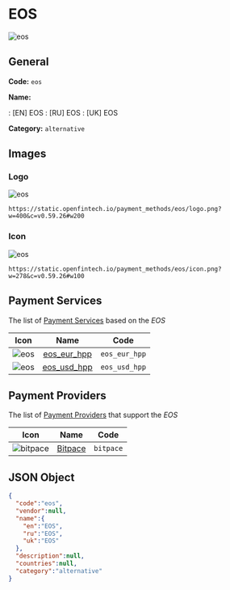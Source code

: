 
# EOS 
![eos](https://static.openfintech.io/payment_methods/eos/logo.png?w=400&c=v0.59.26#w200)  

## General 
**Code:** `eos` 
 
**Name:** 
 
:	[EN] EOS 
:	[RU] EOS 
:	[UK] EOS 
 
**Category:** `alternative` 
 

## Images 

### Logo 
![eos](https://static.openfintech.io/payment_methods/eos/logo.png?w=400&c=v0.59.26#w200)  

```
https://static.openfintech.io/payment_methods/eos/logo.png?w=400&c=v0.59.26#w200
```  

### Icon 
![eos](https://static.openfintech.io/payment_methods/eos/icon.png?w=278&c=v0.59.26#w100)  

```
https://static.openfintech.io/payment_methods/eos/icon.png?w=278&c=v0.59.26#w100
```  

## Payment Services 
 
The list of [Payment Services](/payment-services/) based on the _EOS_ 

|Icon|Name|Code| 
|:---:|:---:|:---:| 
|![eos](https://static.openfintech.io/payment_methods/eos/icon.png?w=278&c=v0.59.26#w100) |[eos_eur_hpp](/payment-services/eos_eur_hpp/)|`eos_eur_hpp`| 
|![eos](https://static.openfintech.io/payment_methods/eos/icon.png?w=278&c=v0.59.26#w100) |[eos_usd_hpp](/payment-services/eos_usd_hpp/)|`eos_usd_hpp`| 
 

## Payment Providers 
 
The list of [Payment Providers](/payment-providers/) that support the _EOS_ 

|Icon|Name|Code| 
|:---:|:---:|:---:| 
|![bitpace](https://static.openfintech.io/payment_providers/bitpace/icon.png?w=278&c=v0.59.26#w100) |[Bitpace](/payment-providers/bitpace/)|`bitpace`| 
 

## JSON Object 

```json
{
  "code":"eos",
  "vendor":null,
  "name":{
    "en":"EOS",
    "ru":"EOS",
    "uk":"EOS"
  },
  "description":null,
  "countries":null,
  "category":"alternative"
}
```  
